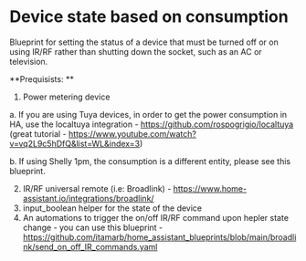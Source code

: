 # Device state based on consumption

Blueprint for setting the status of a device that must be turned off or on using IR/RF rather than shutting down the socket, such as an AC or television.

**Prequisists: **
1. Power metering device

  a. If you are using Tuya devices, in order to get the power consumption in HA, use the localtuya integration - https://github.com/rospogrigio/localtuya  (great tutorial - https://www.youtube.com/watch?v=vq2L9c5hDfQ&list=WL&index=3)

  b. If using Shelly 1pm, the consumption is a different entity, please see this blueprint.

2. IR/RF universal remote (i.e: Broadlink) - https://www.home-assistant.io/integrations/broadlink/
3. input_boolean helper for the state of the device
4. An automations to trigger the on/off IR/RF command upon hepler state change - you can use this blueprint - https://github.com/itamarb/home_assistant_blueprints/blob/main/broadlink/send_on_off_IR_commands.yaml


